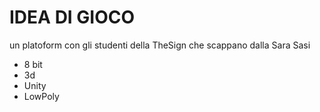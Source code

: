 # IDEA DI GIOCO

un platoform con gli studenti della TheSign che scappano dalla Sara Sasi

- 8 bit
- 3d
- Unity
- LowPoly
